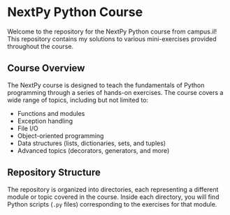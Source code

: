# NextPy Python Course

Welcome to the repository for the NextPy Python course from campus.il! This repository contains my solutions to various mini-exercises provided throughout the course. 

## Course Overview

The NextPy course is designed to teach the fundamentals of Python programming through a series of hands-on exercises. The course covers a wide range of topics, including but not limited to:

- Functions and modules
- Exception handling
- File I/O
- Object-oriented programming
- Data structures (lists, dictionaries, sets, and tuples)
- Advanced topics (decorators, generators, and more)

## Repository Structure

The repository is organized into directories, each representing a different module or topic covered in the course. Inside each directory, you will find Python scripts (`.py` files) corresponding to the exercises for that module.

